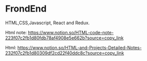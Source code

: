 # FrondEnd
HTML,CSS,Javascript, React and Redux.

Html note: https://www.notion.so/HTML-code-note-223f07c2fb1d80fdb78af4908e5e662b?source=copy_link

Html: https://www.notion.so/HTML-and-Projects-Detailed-Notes-232f07c2fb1d80309df2cd22f40ddc8c?source=copy_link
